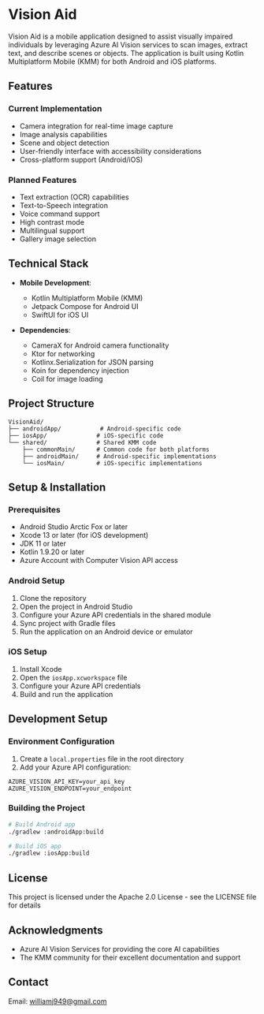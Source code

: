 # Vision Aid

Vision Aid is a mobile application designed to assist visually impaired individuals by leveraging Azure AI Vision services to scan images, extract text, and describe scenes or objects. The application is built using Kotlin Multiplatform Mobile (KMM) for both Android and iOS platforms.

## Features

### Current Implementation
- Camera integration for real-time image capture
- Image analysis capabilities
- Scene and object detection
- User-friendly interface with accessibility considerations
- Cross-platform support (Android/iOS)

### Planned Features
- Text extraction (OCR) capabilities
- Text-to-Speech integration
- Voice command support
- High contrast mode
- Multilingual support
- Gallery image selection

## Technical Stack

- **Mobile Development**: 
  - Kotlin Multiplatform Mobile (KMM)
  - Jetpack Compose for Android UI
  - SwiftUI for iOS UI
  
- **Dependencies**:
  - CameraX for Android camera functionality
  - Ktor for networking
  - Kotlinx.Serialization for JSON parsing
  - Koin for dependency injection
  - Coil for image loading

## Project Structure

```
VisionAid/
├── androidApp/           # Android-specific code
├── iosApp/              # iOS-specific code
└── shared/              # Shared KMM code
    ├── commonMain/      # Common code for both platforms
    ├── androidMain/     # Android-specific implementations
    └── iosMain/         # iOS-specific implementations
```

## Setup & Installation

### Prerequisites
- Android Studio Arctic Fox or later
- Xcode 13 or later (for iOS development)
- JDK 11 or later
- Kotlin 1.9.20 or later
- Azure Account with Computer Vision API access

### Android Setup
1. Clone the repository
2. Open the project in Android Studio
3. Configure your Azure API credentials in the shared module
4. Sync project with Gradle files
5. Run the application on an Android device or emulator

### iOS Setup
1. Install Xcode
2. Open the `iosApp.xcworkspace` file
3. Configure your Azure API credentials
4. Build and run the application

## Development Setup

### Environment Configuration
1. Create a `local.properties` file in the root directory
2. Add your Azure API configuration:
```properties
AZURE_VISION_API_KEY=your_api_key
AZURE_VISION_ENDPOINT=your_endpoint
```

### Building the Project
```bash
# Build Android app
./gradlew :androidApp:build

# Build iOS app
./gradlew :iosApp:build
```

## License

This project is licensed under the Apache 2.0 License - see the LICENSE file for details

## Acknowledgments

- Azure AI Vision Services for providing the core AI capabilities
- The KMM community for their excellent documentation and support

## Contact

Email: williamj949@gmail.com
